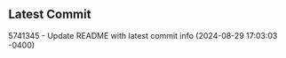 
## Latest Commit
5741345 - Update README with latest commit info (2024-08-29 17:03:03 -0400) <Yunxi-Zhou>

